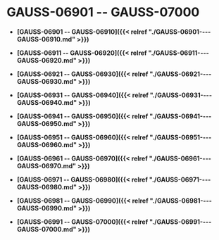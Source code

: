# GAUSS-06901 -- GAUSS-07000

-   **[GAUSS-06901 -- GAUSS-06910]({{< relref "./GAUSS-06901----GAUSS-06910.md" >}})**  

-   **[GAUSS-06911 -- GAUSS-06920]({{< relref "./GAUSS-06911----GAUSS-06920.md" >}})**  

-   **[GAUSS-06921 -- GAUSS-06930]({{< relref "./GAUSS-06921----GAUSS-06930.md" >}})**  

-   **[GAUSS-06931 -- GAUSS-06940]({{< relref "./GAUSS-06931----GAUSS-06940.md" >}})**  

-   **[GAUSS-06941 -- GAUSS-06950]({{< relref "./GAUSS-06941----GAUSS-06950.md" >}})**  

-   **[GAUSS-06951 -- GAUSS-06960]({{< relref "./GAUSS-06951----GAUSS-06960.md" >}})**  

-   **[GAUSS-06961 -- GAUSS-06970]({{< relref "./GAUSS-06961----GAUSS-06970.md" >}})**  

-   **[GAUSS-06971 -- GAUSS-06980]({{< relref "./GAUSS-06971----GAUSS-06980.md" >}})**  

-   **[GAUSS-06981 -- GAUSS-06990]({{< relref "./GAUSS-06981----GAUSS-06990.md" >}})**  

-   **[GAUSS-06991 -- GAUSS-07000]({{< relref "./GAUSS-06991----GAUSS-07000.md" >}})**  


